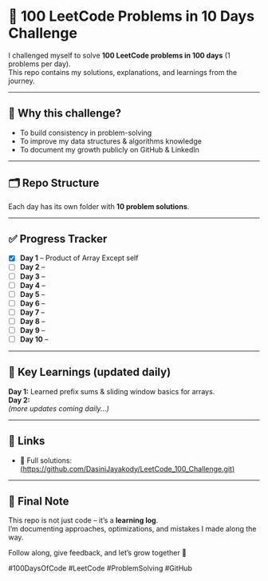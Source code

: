 # 🚀 100 LeetCode Problems in 10 Days Challenge

I challenged myself to solve **100 LeetCode problems in 100 days** (1 problems per day).  
This repo contains my solutions, explanations, and learnings from the journey.  

---

## 📌 Why this challenge?
- To build consistency in problem-solving  
- To improve my data structures & algorithms knowledge  
- To document my growth publicly on GitHub & LinkedIn  

---

## 🗂 Repo Structure
Each day has its own folder with **10 problem solutions**.  


---

## ✅ Progress Tracker
- [x] **Day 1** – Product of Array Except self
- [ ] **Day 2** –  
- [ ] **Day 3** –  
- [ ] **Day 4** –  
- [ ] **Day 5** –  
- [ ] **Day 6** –   
- [ ] **Day 7** –  
- [ ] **Day 8** –   
- [ ] **Day 9** –   
- [ ] **Day 10** – 

---

## 🔑 Key Learnings (updated daily)
**Day 1:** Learned prefix sums & sliding window basics for arrays.  
**Day 2:**   
*(more updates coming daily...)*  

---

## 📎 Links
- 📂 Full solutions: [(https://github.com/DasiniJayakody/LeetCode_100_Challenge.git)](#)   

---

## 📢 Final Note
This repo is not just code – it’s a **learning log**.  
I’m documenting approaches, optimizations, and mistakes I made along the way.  

Follow along, give feedback, and let’s grow together 🚀  

#100DaysOfCode #LeetCode #ProblemSolving #GitHub
